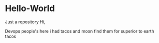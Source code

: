 # Hello-World
Just a repository
Hi,

Devops people's here
i had tacos and moon find them for superior to earth tacos
